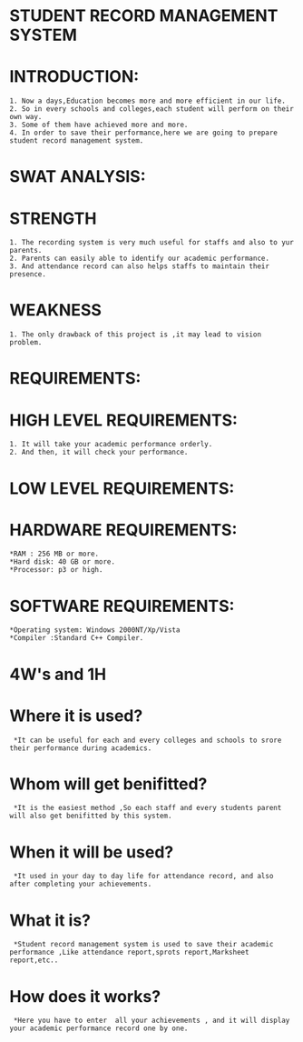 # STUDENT RECORD MANAGEMENT SYSTEM
# INTRODUCTION:
    1. Now a days,Education becomes more and more efficient in our life.
    2. So in every schools and colleges,each student will perform on their own way.
    3. Some of them have achieved more and more.
    4. In order to save their performance,here we are going to prepare student record management system.

# SWAT ANALYSIS:
# STRENGTH
    1. The recording system is very much useful for staffs and also to yur parents.
    2. Parents can easily able to identify our academic performance.
    3. And attendance record can also helps staffs to maintain their presence.

# WEAKNESS
    1. The only drawback of this project is ,it may lead to vision problem.

# REQUIREMENTS:
# HIGH LEVEL REQUIREMENTS:
    1. It will take your academic performance orderly.
    2. And then, it will check your performance.

# LOW LEVEL REQUIREMENTS:
# HARDWARE REQUIREMENTS:
    *RAM : 256 MB or more.
    *Hard disk: 40 GB or more. 
    *Processor: p3 or high.
    
# SOFTWARE REQUIREMENTS:
    *Operating system: Windows 2000NT/Xp/Vista
    *Compiler :Standard C++ Compiler.
    
# 4W's and 1H

# Where it is used?
     *It can be useful for each and every colleges and schools to srore their performance during academics.
# Whom will get benifitted?
     *It is the easiest method ,So each staff and every students parent will also get benifitted by this system.
# When it will be used?
     *It used in your day to day life for attendance record, and also after completing your achievements.
# What it is?
     *Student record management system is used to save their academic performance ,Like attendance report,sprots report,Marksheet report,etc..
# How does it works?
     *Here you have to enter  all your achievements , and it will display your academic performance record one by one. 
 
